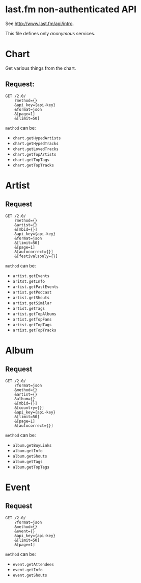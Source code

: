 # last.fm non-authenticated API

See <http://www.last.fm/api/intro>.

This file defines only _anonymous_ services.

# Chart

Get various things from the chart.

## Request:

````
GET /2.0/
    ?method={}
    &api_key={api-key}
    &format=json
    &[page=1]
    &[limit=50]
````

 `method` can be:
- `chart.getHypedArtists`
- `chart.getHypedTracks`
- `chart.getLovedTracks`
- `chart.getTopArtists`
- `chart.getTopTags`
- `chart.getTopTracks`

# Artist

## Request
````
GET /2.0/
    ?method={}
    &artist={}
    &[mbid={}]
    &api_key={api-key}
    &format=json
    &[limit=50]
    &[page=1]
    &[autocorrect={}]
    &[festivalsonly={}]
````

 `method` can be:
- `artist.getEvents`
- `aritst.getInfo`
- `artist.getPastEvents`
- `artist.getPodcast`
- `artist.getShouts`
- `artist.getSimilar`
- `artist.getTags`
- `artist.getTopAlbums`
- `artist.getTopFans`
- `artist.getTopTags`
- `artist.getTopTracks`

# Album

## Request
````
GET /2.0/
    ?format=json
    &method={}
    &artist={}
    &album={}
    &[mbid={}]
    &[country={}]
    &api_key={api-key}
    &[limit=50]
    &[page=1]
    &[autocorrect={}]
````

 `method` can be:
- `album.getBuyLinks`
- `album.getInfo`
- `album.getShouts`
- `album.getTags`
- `album.getTopTags`

# Event

## Request
````
GET /2.0/
    ?format=json
    &method={}
    &event={}
    &api_key={api-key}
    &[limit=50]
    &[page=1]
````

 `method` can be:
- `event.getAttendees`
- `event.getInfo`
- `event.getShouts`
